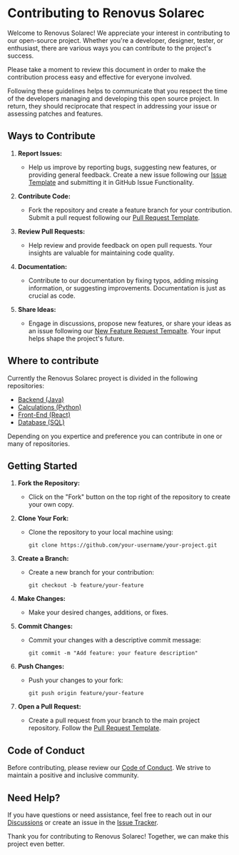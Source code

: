 # Contributing to Renovus Solarec

Welcome to Renovus Solarec! We appreciate your interest in contributing to our open-source project. Whether you're a developer, designer, tester, or enthusiast, there are various ways you can contribute to the project's success.

Please take a moment to review this document in order to make the contribution process easy and effective for everyone involved.

Following these guidelines helps to communicate that you respect the time of the developers managing and developing this open source project. In return, they should reciprocate that respect in addressing your issue or assessing patches and features.

## Ways to Contribute

1. **Report Issues:**
   - Help us improve by reporting bugs, suggesting new features, or providing general feedback. Create a new issue following our [Issue Template](issue_template.md) and submitting it in GitHub Issue Functionality.

2. **Contribute Code:**
   - Fork the repository and create a feature branch for your contribution. Submit a pull request following our [Pull Request Template](pull_request_template.md).

3. **Review Pull Requests:**
   - Help review and provide feedback on open pull requests. Your insights are valuable for maintaining code quality.

4. **Documentation:**
   - Contribute to our documentation by fixing typos, adding missing information, or suggesting improvements. Documentation is just as crucial as code.

5. **Share Ideas:**
   - Engage in discussions, propose new features, or share your ideas as an issue following our [New Feature Request Tempalte](new_feature_request.md). Your input helps shape the project's future.

## Where to contribute

Currently the Renovus Solarec proyect is divided in the following repositories:

- [Backend (Java)](https://github.com/Renovus-Tech/solarec-java)
- [Calculations (Python)](https://github.com/Renovus-Tech/solarec-python)
- [Front-End (React)](https://github.com/Renovus-Tech/solarec-react)
- [Database (SQL)](https://github.com/Renovus-Tech/solarec-db)

Depending on you expertice and preference you can contribute in one or many of repositories.

## Getting Started

1. **Fork the Repository:**
   - Click on the "Fork" button on the top right of the repository to create your own copy.

2. **Clone Your Fork:**
   - Clone the repository to your local machine using:
     ```
     git clone https://github.com/your-username/your-project.git
     ```

3. **Create a Branch:**
   - Create a new branch for your contribution:
     ```
     git checkout -b feature/your-feature
     ```

4. **Make Changes:**
   - Make your desired changes, additions, or fixes.

5. **Commit Changes:**
   - Commit your changes with a descriptive commit message:
     ```
     git commit -m "Add feature: your feature description"
     ```

6. **Push Changes:**
   - Push your changes to your fork:
     ```
     git push origin feature/your-feature
     ```

7. **Open a Pull Request:**
   - Create a pull request from your branch to the main project repository. Follow the [Pull Request Template](pull_request_template.md).

## Code of Conduct

Before contributing, please review our [Code of Conduct](CODE_OF_CONDUCT.md). We strive to maintain a positive and inclusive community.

## Need Help?

If you have questions or need assistance, feel free to reach out in our [Discussions](link-to-discussions) or create an issue in the [Issue Tracker](link-to-issue-tracker).

Thank you for contributing to Renovus Solarec! Together, we can make this project even better.
